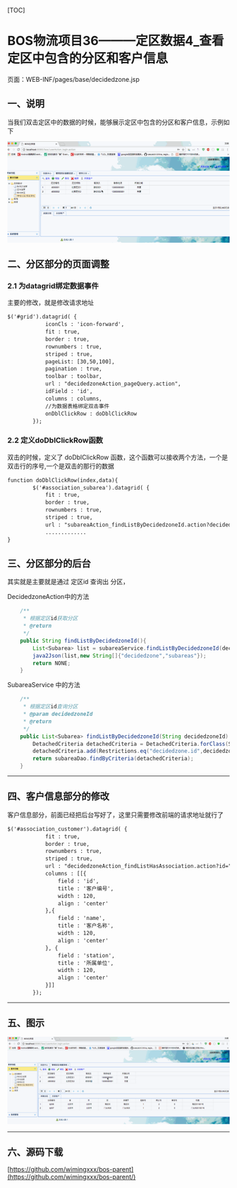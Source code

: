 
[TOC]


# BOS物流项目36———定区数据4\_查看定区中包含的分区和客户信息


页面：WEB-INF/pages/base/decidedzone.jsp

## 一、说明

当我们双击定区中的数据的时候，能够展示定区中包含的分区和客户信息，示例如下

![](../image/36/1.gif)



## 二、分区部分的页面调整


### 2.1 为datagrid绑定数据事件

主要的修改，就是修改请求地址

```html
$('#grid').datagrid( {
			iconCls : 'icon-forward',
			fit : true,
			border : true,
			rownumbers : true,
			striped : true,
			pageList: [30,50,100],
			pagination : true,
			toolbar : toolbar,
			url : "decidedzoneAction_pageQuery.action",
			idField : 'id',
			columns : columns,
			//为数据表格绑定双击事件
			onDblClickRow : doDblClickRow
		});
```

### 2.2 定义doDblClickRow函数
双击的时候，定义了 doDblClickRow 函数，这个函数可以接收两个方法，一个是 双击行的序号,一个是双击的那行的数据

```html
function doDblClickRow(index,data){
		$('#association_subarea').datagrid( {
			fit : true,
			border : true,
			rownumbers : true,
			striped : true,
			url : "subareaAction_findListByDecidedzoneId.action?decidedzoneId="+data.id,
			.............
}			
```

## 三、分区部分的后台

其实就是主要就是通过 定区id 查询出 分区，

DecidedzoneAction中的方法

```java
    /**
     * 根据定区id获取分区
     * @return
     */
    public String findListByDecidedzoneId(){
        List<Subarea> list = subareaService.findListByDecidedzoneId(decidedzoneId);
        java2Json(list,new String[]{"decidedzone","subareas"});
        return NONE;
    }
```

SubareaService 中的方法

```java
    /**
     * 根据定区id查询分区
     * @param decidedzoneId
     * @return
     */
    public List<Subarea> findListByDecidedzoneId(String decidedzoneId) {
        DetachedCriteria detachedCriteria = DetachedCriteria.forClass(Subarea.class);
        detachedCriteria.add(Restrictions.eq("decidedzone.id",decidedzoneId));
        return subareaDao.findByCriteria(detachedCriteria);
    }
```


---


## 四、客户信息部分的修改

客户信息部分，前面已经把后台写好了，这里只需要修改前端的请求地址就行了

```html
$('#association_customer').datagrid( {
			fit : true,
			border : true,
			rownumbers : true,
			striped : true,
			url : "decidedzoneAction_findListHasAssociation.action?id="+data.id,
			columns : [[{
				field : 'id',
				title : '客户编号',
				width : 120,
				align : 'center'
			},{
				field : 'name',
				title : '客户名称',
				width : 120,
				align : 'center'
			}, {
				field : 'station',
				title : '所属单位',
				width : 120,
				align : 'center'
			}]]
		});
```


---


## 五、图示

![](../image/36/2.gif)



----

## 六、源码下载

[https://github.com/wimingxxx/bos-parent](https://github.com/wimingxxx/bos-parent/)